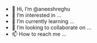 - 👋 Hi, I’m @aneeshreghu
- 👀 I’m interested in ...
- 🌱 I’m currently learning ...
- 💞️ I’m looking to collaborate on ...
- 📫 How to reach me ...

<!---
aneeshreghu/aneeshreghu is a ✨ special ✨ repository because its `README.md` (this file) appears on your GitHub profile.
You can click the Preview link to take a look at your changes.
--->
